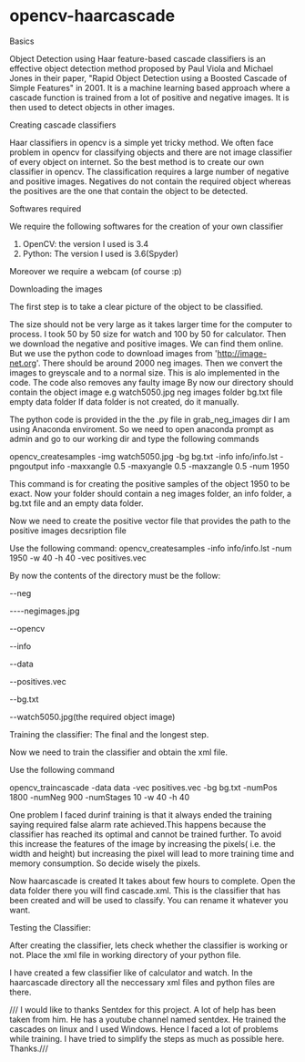# opencv-haarcascade

Basics


Object Detection using Haar feature-based cascade classifiers is an effective object detection method proposed by Paul Viola and Michael Jones in their paper, "Rapid Object Detection using a Boosted Cascade of Simple Features" in 2001. It is a machine learning based approach where a cascade function is trained from a lot of positive and negative images. It is then used to detect objects in other images.

Creating cascade classifiers


Haar classifiers in opencv is a simple yet tricky method.
We often face problem in opencv for classifying objects and there are not image classifier of every object on internet. So the best method is to create our own classifier in opencv. The classification requires a large number of negative and positive images. Negatives do not contain the required object whereas the positives are the one that contain the object to be detected.

Softwares required 

We require the following softwares for the creation of your own classifier

1) OpenCV: the version I used is 3.4
2) Python: The version I used is 3.6(Spyder)

Moreover we require a webcam (of course :p)

Downloading the images

The first step is to take a clear picture of the object to be classified.

The size should not be very large as it takes larger time for the computer to process. I took 50 by 50 size for watch and 100 by 50 for calculator.
Then we download the negative and positive images. We can find them online. But we use the python code to download images from 'http://image-net.org'. There should be around 2000 neg images.
Then we convert the images to greyscale and to a normal size. This is alo implemented in the code. The code also removes any faulty image
By now our directory should contain the object image e.g watch5050.jpg neg images folder bg.txt file empty data folder
If data folder is not created, do it manually.

The python code is provided in the the .py file in grab_neg_images dir
 I am using Anaconda enviroment. So we need to open anaconda prompt as admin and go to our working dir and type the following commands
 
 opencv_createsamples -img watch5050.jpg -bg bg.txt -info info/info.lst -pngoutput info -maxxangle 0.5 -maxyangle 0.5 -maxzangle 0.5 -num 1950 
 
 This command is for creating the positive samples of the object 1950 to be exact. Now your folder should contain a neg images folder, an info folder, a bg.txt file and an empty data folder.
 
 Now we need to create the positive vector file that provides the path to the positive images decsription file

Use the following command:
opencv_createsamples -info info/info.lst -num 1950 -w 40 -h 40 -vec positives.vec

By now the contents of the directory must be the follow:

--neg

----negimages.jpg

--opencv

--info

--data

--positives.vec

--bg.txt

--watch5050.jpg(the required object image)

Training the classifier:
The final and the longest step.

Now we need to train the classifier and obtain the xml file.

Use the following command

opencv_traincascade -data data -vec positives.vec -bg bg.txt -numPos 1800 -numNeg 900 -numStages 10 -w 40 -h 40

One problem I faced durinf training is that it always ended the training saying required false alarm rate achieved.This happens because the classifier has reached its optimal and cannot be trained further. To avoid this increase the features of the image by increasing the pixels( i.e. the width and height) but increasing the pixel will lead to more training time and memory consumption. So decide wisely the pixels.

Now haarcascade is created It takes about few hours to complete. Open the data folder there you will find cascade.xml. This is the classifier that has been created and will be used to classify. You can rename it whatever you want.


Testing the Classifier:

After creating the classifier, lets check whether the classifier is working or not. Place the xml file in working directory of your python file.

I have created a few classifier like of calculator and watch. In the haarcascade directory all the neccessary xml files and python files are there.
 
 
 /// I would like to thanks Sentdex for this project. A lot of help has been taken from him. He has a youtube channel named sentdex. He trained the cascades on linux and I used Windows. Hence I faced a lot of problems while training. I have tried to simplify the steps as much as possible here. Thanks.///
 
 
 
 
 
 
 
 
 
 
 
 
 
 
 
 
 
 
 
